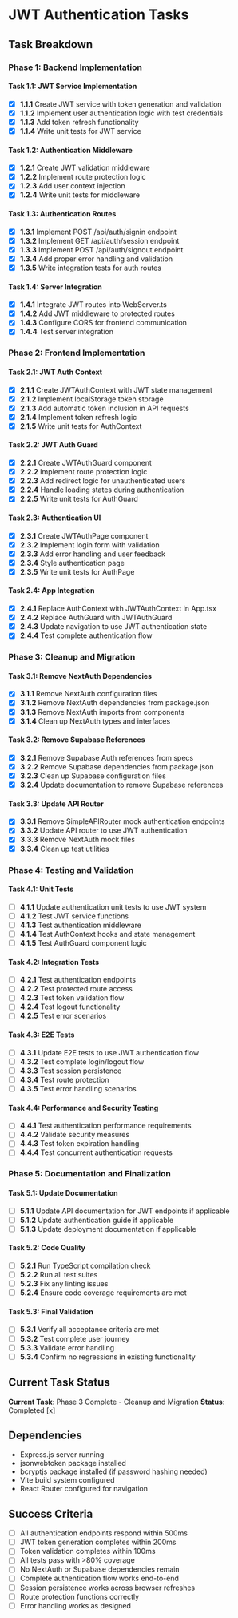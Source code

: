 # JWT Authentication Tasks

## Task Breakdown

### Phase 1: Backend Implementation

#### Task 1.1: JWT Service Implementation
- [x] **1.1.1** Create JWT service with token generation and validation
- [x] **1.1.2** Implement user authentication logic with test credentials
- [x] **1.1.3** Add token refresh functionality
- [x] **1.1.4** Write unit tests for JWT service

#### Task 1.2: Authentication Middleware
- [x] **1.2.1** Create JWT validation middleware
- [x] **1.2.2** Implement route protection logic
- [x] **1.2.3** Add user context injection
- [x] **1.2.4** Write unit tests for middleware

#### Task 1.3: Authentication Routes
- [x] **1.3.1** Implement POST /api/auth/signin endpoint
- [x] **1.3.2** Implement GET /api/auth/session endpoint
- [x] **1.3.3** Implement POST /api/auth/signout endpoint
- [x] **1.3.4** Add proper error handling and validation
- [x] **1.3.5** Write integration tests for auth routes

#### Task 1.4: Server Integration
- [x] **1.4.1** Integrate JWT routes into WebServer.ts
- [x] **1.4.2** Add JWT middleware to protected routes
- [x] **1.4.3** Configure CORS for frontend communication
- [x] **1.4.4** Test server integration

### Phase 2: Frontend Implementation

#### Task 2.1: JWT Auth Context
- [x] **2.1.1** Create JWTAuthContext with JWT state management
- [x] **2.1.2** Implement localStorage token storage
- [x] **2.1.3** Add automatic token inclusion in API requests
- [x] **2.1.4** Implement token refresh logic
- [x] **2.1.5** Write unit tests for AuthContext

#### Task 2.2: JWT Auth Guard
- [x] **2.2.1** Create JWTAuthGuard component
- [x] **2.2.2** Implement route protection logic
- [x] **2.2.3** Add redirect logic for unauthenticated users
- [x] **2.2.4** Handle loading states during authentication
- [x] **2.2.5** Write unit tests for AuthGuard

#### Task 2.3: Authentication UI
- [x] **2.3.1** Create JWTAuthPage component
- [x] **2.3.2** Implement login form with validation
- [x] **2.3.3** Add error handling and user feedback
- [x] **2.3.4** Style authentication page
- [x] **2.3.5** Write unit tests for AuthPage

#### Task 2.4: App Integration
- [x] **2.4.1** Replace AuthContext with JWTAuthContext in App.tsx
- [x] **2.4.2** Replace AuthGuard with JWTAuthGuard
- [x] **2.4.3** Update navigation to use JWT authentication state
- [x] **2.4.4** Test complete authentication flow

### Phase 3: Cleanup and Migration

#### Task 3.1: Remove NextAuth Dependencies
- [x] **3.1.1** Remove NextAuth configuration files
- [x] **3.1.2** Remove NextAuth dependencies from package.json
- [x] **3.1.3** Remove NextAuth imports from components
- [x] **3.1.4** Clean up NextAuth types and interfaces

#### Task 3.2: Remove Supabase References
- [x] **3.2.1** Remove Supabase Auth references from specs
- [x] **3.2.2** Remove Supabase dependencies from package.json
- [x] **3.2.3** Clean up Supabase configuration files
- [x] **3.2.4** Update documentation to remove Supabase references

#### Task 3.3: Update API Router
- [x] **3.3.1** Remove SimpleAPIRouter mock authentication endpoints
- [x] **3.3.2** Update API router to use JWT authentication
- [x] **3.3.3** Remove NextAuth mock files
- [x] **3.3.4** Clean up test utilities

### Phase 4: Testing and Validation

#### Task 4.1: Unit Tests
- [ ] **4.1.1** Update authentication unit tests to use JWT system
- [ ] **4.1.2** Test JWT service functions
- [ ] **4.1.3** Test authentication middleware
- [ ] **4.1.4** Test AuthContext hooks and state management
- [ ] **4.1.5** Test AuthGuard component logic

#### Task 4.2: Integration Tests
- [ ] **4.2.1** Test authentication endpoints
- [ ] **4.2.2** Test protected route access
- [ ] **4.2.3** Test token validation flow
- [ ] **4.2.4** Test logout functionality
- [ ] **4.2.5** Test error scenarios

#### Task 4.3: E2E Tests
- [ ] **4.3.1** Update E2E tests to use JWT authentication flow
- [ ] **4.3.2** Test complete login/logout flow
- [ ] **4.3.3** Test session persistence
- [ ] **4.3.4** Test route protection
- [ ] **4.3.5** Test error handling scenarios

#### Task 4.4: Performance and Security Testing
- [ ] **4.4.1** Test authentication performance requirements
- [ ] **4.4.2** Validate security measures
- [ ] **4.4.3** Test token expiration handling
- [ ] **4.4.4** Test concurrent authentication requests

### Phase 5: Documentation and Finalization

#### Task 5.1: Update Documentation
- [ ] **5.1.1** Update API documentation for JWT endpoints if applicable
- [ ] **5.1.2** Update authentication guide if applicable
- [ ] **5.1.3** Update deployment documentation if applicable

#### Task 5.2: Code Quality
- [ ] **5.2.1** Run TypeScript compilation check
- [ ] **5.2.2** Run all test suites
- [ ] **5.2.3** Fix any linting issues
- [ ] **5.2.4** Ensure code coverage requirements are met

#### Task 5.3: Final Validation
- [ ] **5.3.1** Verify all acceptance criteria are met
- [ ] **5.3.2** Test complete user journey
- [ ] **5.3.3** Validate error handling
- [ ] **5.3.4** Confirm no regressions in existing functionality

## Current Task Status

**Current Task**: Phase 3 Complete - Cleanup and Migration
**Status**: Completed [x]

## Dependencies

- Express.js server running
- jsonwebtoken package installed
- bcryptjs package installed (if password hashing needed)
- Vite build system configured
- React Router configured for navigation

## Success Criteria

- [ ] All authentication endpoints respond within 500ms
- [ ] JWT token generation completes within 200ms
- [ ] Token validation completes within 100ms
- [ ] All tests pass with >80% coverage
- [ ] No NextAuth or Supabase dependencies remain
- [ ] Complete authentication flow works end-to-end
- [ ] Session persistence works across browser refreshes
- [ ] Route protection functions correctly
- [ ] Error handling works as designed 